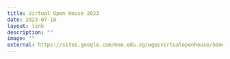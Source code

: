 ```yaml
---
title: Virtual Open House 2023
date: 2023-07-18
layout: link
description: ""
image: ""
external: https://sites.google.com/moe.edu.sg/wgpsvirtualopenhouse/home
---
```

